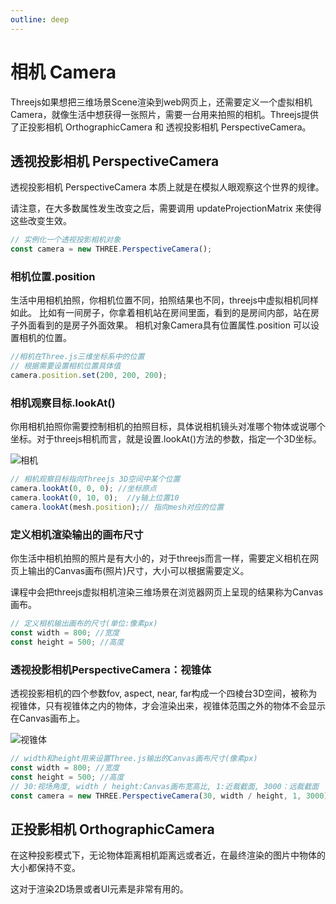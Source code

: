 ```yaml
---
outline: deep
---
```


# 相机 Camera

Threejs如果想把三维场景Scene渲染到web网页上，还需要定义一个虚拟相机Camera，就像生活中想获得一张照片，需要一台用来拍照的相机。Threejs提供了正投影相机 OrthographicCamera 和 透视投影相机 PerspectiveCamera。

## 透视投影相机 PerspectiveCamera

透视投影相机 PerspectiveCamera 本质上就是在模拟人眼观察这个世界的规律。

请注意，在大多数属性发生改变之后，需要调用 updateProjectionMatrix 来使得这些改变生效。

```js
// 实例化一个透视投影相机对象
const camera = new THREE.PerspectiveCamera();
```

### 相机位置.position

生活中用相机拍照，你相机位置不同，拍照结果也不同，threejs中虚拟相机同样如此。
比如有一间房子，你拿着相机站在房间里面，看到的是房间内部，站在房子外面看到的是房子外面效果。
相机对象Camera具有位置属性.position 可以设置相机的位置。

```js
//相机在Three.js三维坐标系中的位置
// 根据需要设置相机位置具体值
camera.position.set(200, 200, 200); 
```

### 相机观察目标.lookAt()

你用相机拍照你需要控制相机的拍照目标，具体说相机镜头对准哪个物体或说哪个坐标。对于threejs相机而言，就是设置.lookAt()方法的参数，指定一个3D坐标。

![相机](/phaseA/camera.png)

```js
// 相机观察目标指向Threejs 3D空间中某个位置
camera.lookAt(0, 0, 0); //坐标原点
camera.lookAt(0, 10, 0);  //y轴上位置10
camera.lookAt(mesh.position);// 指向mesh对应的位置
```
### 定义相机渲染输出的画布尺寸

你生活中相机拍照的照片是有大小的，对于threejs而言一样，需要定义相机在网页上输出的Canvas画布(照片)尺寸，大小可以根据需要定义。

课程中会把threejs虚拟相机渲染三维场景在浏览器网页上呈现的结果称为Canvas画布。

```js
// 定义相机输出画布的尺寸(单位:像素px)
const width = 800; //宽度
const height = 500; //高度
```

### 透视投影相机PerspectiveCamera：视锥体

透视投影相机的四个参数fov, aspect, near, far构成一个四棱台3D空间，被称为视锥体，只有视锥体之内的物体，才会渲染出来，视锥体范围之外的物体不会显示在Canvas画布上。

![视锥体](/phaseA/perspective.png)

```js
// width和height用来设置Three.js输出的Canvas画布尺寸(像素px)
const width = 800; //宽度
const height = 500; //高度
// 30:视场角度, width / height:Canvas画布宽高比, 1:近裁截面, 3000：远裁截面
const camera = new THREE.PerspectiveCamera(30, width / height, 1, 3000);
```

## 正投影相机 OrthographicCamera

在这种投影模式下，无论物体距离相机距离远或者近，在最终渲染的图片中物体的大小都保持不变。

这对于渲染2D场景或者UI元素是非常有用的。